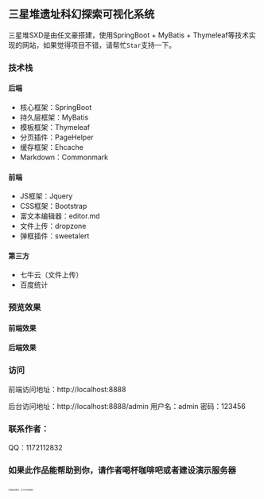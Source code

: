 ## 三星堆遗址科幻探索可视化系统
三星堆SXD是由任文豪搭建，使用SpringBoot + MyBatis + Thymeleaf等技术实现的网站，如果觉得项目不错，请帮忙`Star`支持一下。

### 技术栈
#### 后端
* 核心框架：SpringBoot
* 持久层框架：MyBatis
* 模板框架：Thymeleaf
* 分页插件：PageHelper
* 缓存框架：Ehcache
* Markdown：Commonmark

#### 前端
* JS框架：Jquery
* CSS框架：Bootstrap
* 富文本编辑器：editor.md
* 文件上传：dropzone
* 弹框插件：sweetalert

#### 第三方
* 七牛云（文件上传）
* 百度统计

### 预览效果
#### 前端效果




#### 后端效果



### 访问
前端访问地址：http://localhost:8888

后台访问地址：http://localhost:8888/admin 用户名：admin 密码：123456

### 联系作者：

QQ：1172112832

###  如果此作品能帮助到你，请作者喝杯咖啡吧或者建设演示服务器
<img src="C:\Users\11721\Pictures\我\微信收款码.jpg" alt="微信收款码" style="zoom: 25%;" />

<img src="C:\Users\11721\Pictures\我\支付宝收款码.jpg" alt="支付宝收款码" style="zoom:25%;" />
